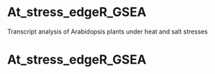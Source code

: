 # At_stress_edgeR_GSEA
Transcript analysis of Arabidopsis plants under heat and salt stresses
# At_stress_edgeR_GSEA
